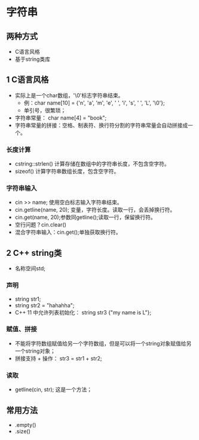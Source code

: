 # 字符串
## 两种方式
- C语言风格
- 基于string类库

## 1 C语言风格
- 实际上是一个char数组，'\0'标志字符串结束。
    - 例：char name[10] = {'n', 'a', 'm', 'e', ' ', 'i', 's', ' ', 'L', '\0'};
    - 单引号，很繁琐；
- 字符串常量： char name[4] = "book";
- 字符串常量的拼接：空格、制表符、换行符分割的字符串常量会自动拼接成一个。

### 长度计算
- cstring::strlen() 计算存储在数组中的字符串长度，不包含空字符。
- sizeof() 计算字符串数组长度，包含空字符。

### 字符串输入
- cin >> name; 使用空白标志输入字符串结束。
- cin.getline(name, 20); 变量，字符长度。读取一行，会丢掉换行符。
- cin.get(name, 20);参数同getline();读取一行，保留换行符。
- 空行问题？cin.clear()
- 混合字符串输入：cin.get();单独获取换行符。

## 2 C++ string类
- 名称空间std;

### 声明
- string str1;
- string str2 = "hahahha";
- C++ 11 中允许列表初始化： string str3 {"my name is L"};

### 赋值、拼接
- 不能将字符数组赋值给另一个字符数组，但是可以将一个string对象赋值给另一个string对象；
- 拼接支持 + 操作： str3 = str1 + str2;

### 读取
- getline(cin, str); 这是一个方法；

## 常用方法
- .empty()
- .size()
